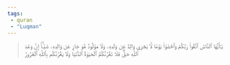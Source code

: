 ```yaml
---
tags: 
 - quran 
 - "Luqman"
---
```


> يَـٰٓأَيُّهَا ٱلنَّاسُ ٱتَّقُواْ رَبَّكُمۡ وَٱخۡشَوۡاْ يَوۡمٗا لَّا يَجۡزِي وَالِدٌ عَن وَلَدِهِۦ وَلَا مَوۡلُودٌ هُوَ جَازٍ عَن وَالِدِهِۦ شَيۡـًٔاۚ إِنَّ وَعۡدَ ٱللَّهِ حَقّٞۖ فَلَا تَغُرَّنَّكُمُ ٱلۡحَيَوٰةُ ٱلدُّنۡيَا وَلَا يَغُرَّنَّكُم بِٱللَّهِ ٱلۡغَرُورُ

